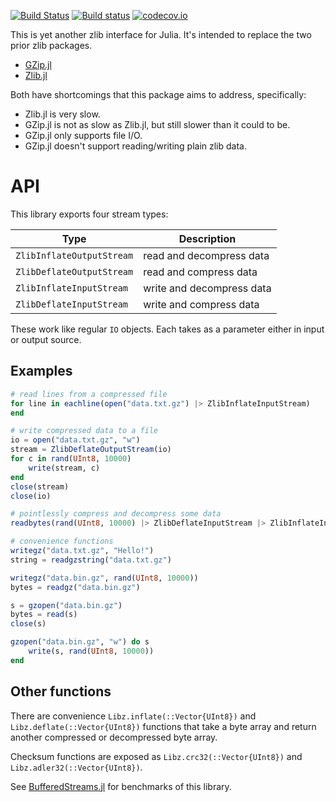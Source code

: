 
[![Build Status](https://travis-ci.org/BioJulia/Libz.jl.svg?branch=master)](https://travis-ci.org/BioJulia/Libz.jl)
[![Build status](https://ci.appveyor.com/api/projects/status/g3qixt97g6uua5d6?svg=true)](https://ci.appveyor.com/project/Ward9250/libz-jl)
[![codecov.io](http://codecov.io/github/BioJulia/Libz.jl/coverage.svg?branch=master)](http://codecov.io/github/BioJulia/Libz.jl?branch=master)

This is yet another zlib interface for Julia. It's intended to replace the two
prior zlib packages.

  * [GZip.jl](https://github.com/JuliaLang/GZip.jl)
  * [Zlib.jl](https://github.com/dcjones/Zlib.jl)

Both have shortcomings that this package aims to address, specifically:

  * Zlib.jl is very slow.
  * GZip.jl is not as slow as Zlib.jl, but still slower than it could to be.
  * GZip.jl only supports file I/O.
  * GZip.jl doesn't support reading/writing plain zlib data.

# API

This library exports four stream types:

 Type | Description
------| ---------------
 `ZlibInflateOutputStream` | read and decompress data
 `ZlibDeflateOutputStream` | read and compress data
 `ZlibInflateInputStream`  | write and decompress data
 `ZlibDeflateInputStream`  | write and compress data

These work like regular `IO` objects. Each takes as a parameter either in input
or output source.


## Examples

```julia
# read lines from a compressed file
for line in eachline(open("data.txt.gz") |> ZlibInflateInputStream)
end

# write compressed data to a file
io = open("data.txt.gz", "w")
stream = ZlibDeflateOutputStream(io)
for c in rand(UInt8, 10000)
    write(stream, c)
end
close(stream)
close(io)

# pointlessly compress and decompress some data
readbytes(rand(UInt8, 10000) |> ZlibDeflateInputStream |> ZlibInflateInputStream)

# convenience functions
writegz("data.txt.gz", "Hello!")
string = readgzstring("data.txt.gz")

writegz("data.bin.gz", rand(UInt8, 10000))
bytes = readgz("data.bin.gz")

s = gzopen("data.bin.gz")
bytes = read(s)
close(s)

gzopen("data.bin.gz", "w") do s
    write(s, rand(UInt8, 10000))
end
```

## Other functions

There are convenience `Libz.inflate(::Vector{UInt8})` and `Libz.deflate(::Vector{UInt8})`
functions that take a byte array and return another compressed or decompressed
byte array.

Checksum functions are exposed as `Libz.crc32(::Vector{UInt8})` and
`Libz.adler32(::Vector{UInt8})`.

See [BufferedStreams.jl](https://github.com/dcjones/BufferedStreams.jl) for
benchmarks of this library.


